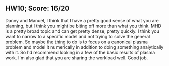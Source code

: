 ## HW10; Score: 16/20

Danny and Manuel, I think that I have a pretty good sense of what you are planning, but I think you might be biting off more than what you think. MHD is a pretty broad topic and can get pretty dense, pretty quickly. I think you want to narrow to a specific model and not trying to solve the general problem. So maybe the thing to do is to focus on a canonical plasma problem and model it numerically in addition to doing something analytically with it. So I'd recommend looking in a few of the basic results of plasma work. I'm also glad that you are sharing the workload well. Good job.
